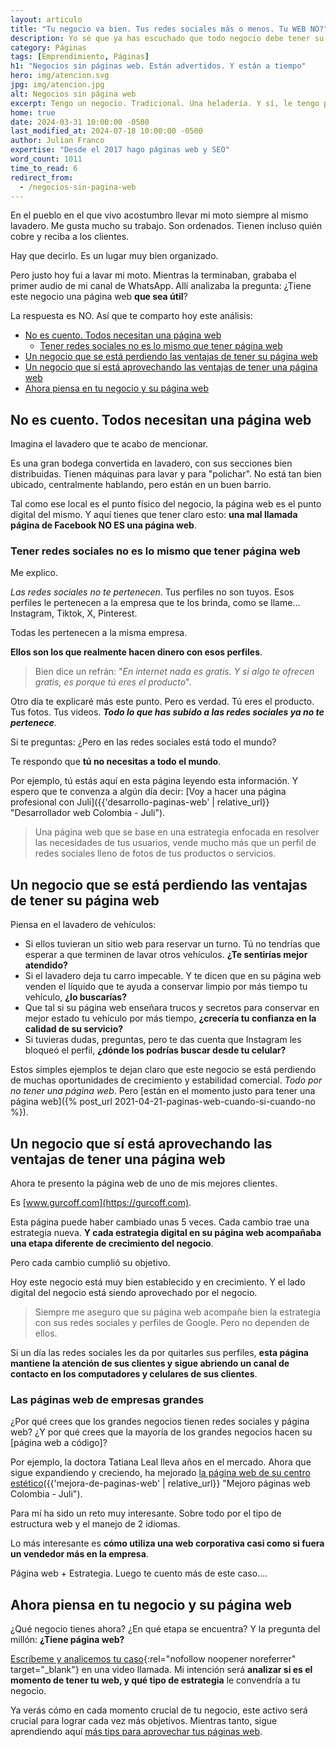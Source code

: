 ```yaml
---
layout: articulo
title: "Tu negocio va bien. Tus redes sociales más o menos. Tu WEB NO?"
description: Yo sé que ya has escuchado que todo negocio debe tener su página web. Te voy a contar por qué. Y te voy a decir por qué no cualquier página web.
category: Páginas
tags: [Emprendimiento, Páginas]
h1: "Negocios sin páginas web. Están advertidos. Y están a tiempo"
hero: img/atencion.svg
jpg: img/atencion.jpg
alt: Negocios sin página web
excerpt: Tengo un negocio. Tradicional. Una heladería. Y sí, le tengo página web. ¿Y el tuyo?
home: true
date: 2024-03-31 10:00:00 -0500
last_modified_at: 2024-07-18 10:00:00 -0500
author: Julian Franco
expertise: "Desde el 2017 hago páginas web y SEO"
word_count: 1011
time_to_read: 6
redirect_from:
  - /negocios-sin-pagina-web
---
```

En el pueblo en el que vivo acostumbro llevar mi moto siempre al mismo lavadero. Me gusta mucho su trabajo. Son ordenados. Tienen incluso quién cobre y reciba a los clientes.

Hay que decirlo. Es un lugar muy bien organizado.

Pero justo hoy fui a lavar mi moto. Mientras la terminaban, grababa el primer audio de mi canal de WhatsApp. Allí analizaba la pregunta: ¿Tiene este negocio una página web **que sea útil**?

La respuesta es NO. Así que te comparto hoy este análisis:

- [No es cuento. Todos necesitan una página web](#no-es-cuento-todos-necesitan-una-página-web)
  - [Tener redes sociales no es lo mismo que tener página web](#tener-redes-sociales-no-es-lo-mismo-que-tener-página-web)
- [Un negocio que se está perdiendo las ventajas de tener su página web](#un-negocio-que-se-está-perdiendo-las-ventajas-de-tener-su-página-web)
- [Un negocio que sí está aprovechando las ventajas de tener una página web](#un-negocio-que-sí-está-aprovechando-las-ventajas-de-tener-una-página-web)
- [Ahora piensa en tu negocio y su página web](#ahora-piensa-en-tu-negocio-y-su-página-web)

## No es cuento. Todos necesitan una página web

Imagina el lavadero que te acabo de mencionar.

Es una gran bodega convertida en lavadero, con sus secciones bien distribuidas. Tienen máquinas para lavar y para "polichar". No está tan bien ubicado, centralmente hablando, pero están en un buen barrio.

Tal como ese local es el punto físico del negocio, la página web es el punto digital del mismo. Y aquí tienes que tener claro esto: **una mal llamada página de Facebook NO ES una página web**.

### Tener redes sociales no es lo mismo que tener página web

Me explico.

*Las redes sociales no te pertenecen*. Tus perfiles no son tuyos. Esos perfiles le pertenecen a la empresa que te los brinda, como se llame... Instagram, Tiktok, X, Pinterest.

Todas les pertenecen a la misma empresa.

**Ellos son los que realmente hacen dinero con esos perfiles**.

>Bien dice un refrán: "*En internet nada es gratis. Y si algo te ofrecen gratis, es porque tú eres el producto*".

Otro día te explicaré más este punto. Pero es verdad. Tú eres el producto. Tus fotos. Tus videos. ***Todo lo que has subido a las redes sociales ya no te pertenece***.

Si te preguntas: ¿Pero en las redes sociales está todo el mundo?

Te respondo que **tú no necesitas a todo el mundo**.

Por ejemplo, tú estás aquí en esta página leyendo esta información. Y espero que te convenza a algún día decir: [Voy a hacer una página profesional con Juli]({{'desarrollo-paginas-web' | relative_url}} "Desarrollador web Colombia - Juli").

>Una página web que se base en una estrategia enfocada en resolver las necesidades de tus usuarios, vende mucho más que un perfil de redes sociales lleno de fotos de tus productos o servicios.

## Un negocio que se está perdiendo las ventajas de tener su página web

Piensa en el lavadero de vehículos:

- Si ellos tuvieran un sitio web para reservar un turno. Tú no tendrías que esperar a que terminen de lavar otros vehículos. **¿Te sentirías mejor atendido?**
- Si el lavadero deja tu carro impecable. Y te dicen que en su página web venden el líquido que te ayuda a conservar limpio por más tiempo tu vehículo, **¿lo buscarías?**
- Que tal si su página web enseñara trucos y secretos para conservar en mejor estado tu vehículo por más tiempo, **¿crecería tu confianza en la calidad de su servicio?**
- Si tuvieras dudas, preguntas, pero te das cuenta que Instagram les bloqueó el perfil, **¿dónde los podrías buscar desde tu celular?**

Estos simples ejemplos te dejan claro que este negocio se está perdiendo de muchas oportunidades de crecimiento y estabilidad comercial. *Todo por no tener una página web*. Pero [están en el momento justo para tener una página web]({% post_url 2021-04-21-paginas-web-cuando-si-cuando-no %}).

## Un negocio que sí está aprovechando las ventajas de tener una página web

Ahora te presento la página web de uno de mis mejores clientes.

Es [www.gurcoff.com](https://gurcoff.com).

Esta página puede haber cambiado unas 5 veces. Cada cambio trae una estrategia nueva. **Y cada estrategia digital en su página web acompañaba una etapa diferente de crecimiento del negocio**.

Pero cada cambio cumplió su objetivo.

Hoy este negocio está muy bien establecido y en crecimiento. Y el lado digital del negocio está siendo aprovechado por el negocio.

>Siempre me aseguro que su página web acompañe bien la estrategia con sus redes sociales y perfiles de Google. Pero no dependen de ellos.

Si un día las redes sociales les da por quitarles sus perfiles, **esta página mantiene la atención de sus clientes y sigue abriendo un canal de contacto en los computadores y celulares de sus clientes**.

### Las páginas web de empresas grandes

¿Por qué crees que los grandes negocios tienen redes sociales y página web? ¿Y por qué crees que la mayoría de los grandes negocios hacen su [página web a código]?

Por ejemplo, la doctora Tatiana Leal lleva años en el mercado. Ahora que sigue expandiendo y creciendo, ha mejorado [la página web de su centro estético](https://dratatianaleal.com)({{'mejora-de-paginas-web' | relative_url}} "Mejoro páginas web Colombia - Juli").

Para mí ha sido un reto muy interesante. Sobre todo por el tipo de estructura web y el manejo de 2 idiomas.

Lo más interesante es **cómo utiliza una web corporativa casi como si fuera un vendedor más en la empresa**.

Página web + Estrategia. Luego te cuento más de este caso....

## Ahora piensa en tu negocio y su página web

¿Qué negocio tienes ahora? ¿En qué etapa se encuentra? Y la pregunta del millón: **¿Tiene página web?**

[Escríbeme y analicemos tu caso]({{site.email}} "Pide tu página web"){:rel="nofollow noopener noreferrer" target="_blank"} en una video llamada. Mi intención será **analizar si es el momento de tener tu web, y qué tipo de estrategia** le convendría a tu negocio.

Ya verás cómo en cada momento crucial de tu negocio, este activo será crucial para lograr cada vez más objetivos. Mientras tanto, sigue aprendiendo aquí [más tips para aprovechar tus páginas web](/).
